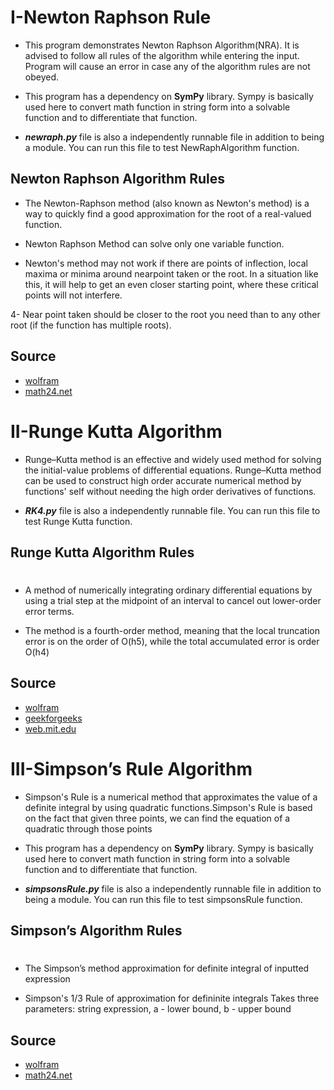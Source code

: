  # I-Newton Raphson Rule

- This program demonstrates Newton Raphson Algorithm(NRA).
It is advised to follow all rules of the algorithm while entering the input.
Program will cause an error in case any of the algorithm rules are not obeyed.

- This program has a dependency on **SymPy** library. Sympy is basically used here to convert math function in string form
into a solvable function and to differentiate that function.

- ***newraph.py*** file is also a independently runnable file in addition to being a module. You can run this file to test NewRaphAlgorithm function.



## Newton Raphson Algorithm Rules

- The Newton-Raphson method (also known as Newton's method) is a way to quickly find a good approximation for the root of a real-valued function.

- Newton Raphson Method can solve only one variable function.

- Newton's method may not work if there are points of inflection, local maxima or minima around nearpoint taken or the root. In a situation like this, it will help to get an even closer starting point, where these critical points will not interfere.

4- Near point taken should be closer to the root you need than to any other root (if the function has multiple roots).
## Source
- [wolfram](https://mathworld.wolfram.com/SimpsonsRule.html)<br>
- [math24.net](https://math24.net/simpsons-rule.html)

 # II-Runge Kutta  Algorithm

- Runge–Kutta method is an effective and widely used method for solving the initial-value problems of differential equations. Runge–Kutta method can be used to construct high order accurate numerical method by functions' self without needing the high order derivatives of functions.
 


- ***RK4.py*** file is also a independently runnable file. You can run this file to test  Runge Kutta function.


## Runge Kutta  Algorithm Rules
#

- A method of numerically integrating ordinary differential equations by using a trial step at the midpoint of an interval to cancel out lower-order error terms.

- The method is a fourth-order method, meaning that the local truncation error is on the order of O(h5), while the total accumulated error is order O(h4)


## Source
- [wolfram](https://mathworld.wolfram.com/Runge-KuttaMethod.html)<br>
- [geekforgeeks](https://www.geeksforgeeks.org/runge-kutta-4th-order-method-solve-differential-equation/)
- [web.mit.edu](https://web.mit.edu/10.001/Web/Course_Notes/Differential_Equations_Notes/node5.html)


 # III-Simpson’s Rule Algorithm

- Simpson's Rule is a numerical method that approximates the value of a definite integral by using quadratic functions.Simpson's Rule is based on the fact that given three points, we can find the equation of a quadratic through those points 
 

- This program has a dependency on **SymPy** library. Sympy is basically used here to convert math function in string form
into a solvable function and to differentiate that function.

- ***simpsonsRule.py*** file is also a independently runnable file in addition to being a module. You can run this file to test simpsonsRule function.


## Simpson’s  Algorithm Rules
#

- The Simpson’s method approximation for definite integral of inputted expression

- Simpson's 1/3 Rule of approximation for defininite integrals
Takes three parameters: string expression, a - lower bound, b - upper bound


## Source
- [wolfram](https://mathworld.wolfram.com/SimpsonsRule.html)<br>
- [math24.net](https://math24.net/simpsons-rule.html)